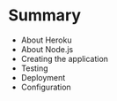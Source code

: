 # Summary

* About Heroku
* About Node.js
* Creating the application
* Testing
* Deployment
* Configuration
